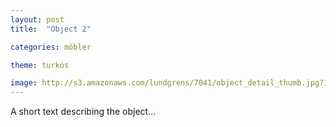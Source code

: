 ```yaml
---
layout: post
title:  "Object 2"

categories: möbler

theme: turkos

image: http://s3.amazonaws.com/lundgrens/7041/object_detail_thumb.jpg?1409004735
---
```


A short text describing the object...
